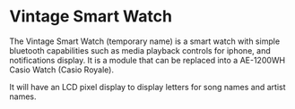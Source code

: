 # Vintage Smart Watch
The Vintage Smart Watch (temporary name) is a smart watch with simple bluetooth capabilities such as media playback controls for iphone, and notifications display. It is a module that can be replaced into a AE-1200WH Casio Watch (Casio Royale).

It will have an LCD pixel display to display letters for song names and artist names.
